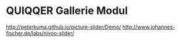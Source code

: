 # QUIQQER Gallerie Modul



http://peterkuma.github.io/picture-slider/Demo/
http://www.johannes-fischer.de/labs/nivoo-slider/

